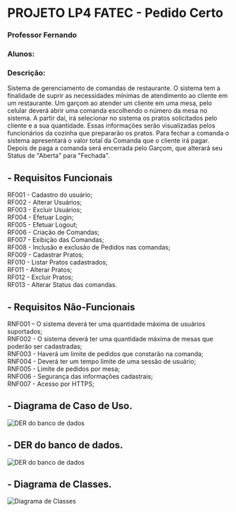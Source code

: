 # PROJETO LP4 FATEC - Pedido Certo
### Professor Fernando
### Alunos: 
### Descrição: 
Sistema de gerenciamento de comandas de restaurante. O sistema tem a finalidade de suprir as necessidades mínimas de atendimento ao cliente em um restaurante.
Um garçom ao atender um cliente em uma mesa, pelo celular deverá abrir uma comanda escolhendo o número da mesa no sistema. A partir daí, irá selecionar no sistema os pratos solicitados pelo cliente e a sua quantidade. Essas informações serão visualizadas pelos funcionários da cozinha que prepararão os pratos. Para fechar a comanda o sistema apresentará o valor total da Comanda que o cliente irá pagar. Depois de paga a comanda será encerrada pelo Garçom, que alterará seu Status de "Aberta" para "Fechada".

## - Requisitos Funcionais
RF001 - Cadastro do usuário;</br>
RF002 - Alterar Usuários;</br>
RF003 - Excluir Usuários;</br>
RF004 - Efetuar Login;</br>
RF005 - Efetuar Logout;</br>
RF006 - Criação de Comandas;</br>
RF007 - Exibição das Comandas;</br>
RF008 - Inclusão e exclusão de Pedidos nas comandas;</br>
RF009 - Cadastrar Pratos;</br>
RF010 - Listar Pratos cadastrados;</br>
RF011 - Alterar Pratos;</br>
RF012 - Excluir Pratos;</br>
RF013 - Alterar Status das comandas.

## - Requisitos Não-Funcionais
RNF001 – O sistema deverá ter uma quantidade máxima de usuários suportados;</br>
RNF002 - O sistema deverá ter uma quantidade máxima de mesas que poderão ser cadastradas;</br>
RNF003 - Haverá um limite de pedidos que constarão na comanda;</br>
RNF004 - Deverá ter um tempo limite de uma sessão de usuário;</br>
RNF005 - Limite de pedidos por mesa;</br>
RNF006 - Segurança das informações cadastrais;</br>
RNF007 - Acesso por HTTPS;

## - Diagrama de Caso de Uso.
![DER do banco de dados](https://github.com/Marcoskisto/pedidoCerto-lab4-fatec/blob/master/CasoDeUso_PedidoCerto(Draw%20io).jpg)

## - DER do banco de dados.
![DER do banco de dados](https://github.com/Marcoskisto/pedidoCerto-lab4-fatec/blob/master/DER_PedidoCerto.jpg)

## - Diagrama de Classes.
![Diagrama de Classes](https://github.com/Marcoskisto/pedidoCerto-lab4-fatec/blob/master/ClassDiagram.jpg)
